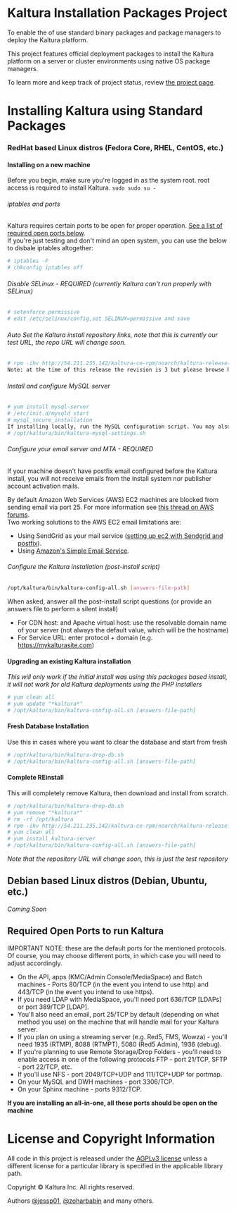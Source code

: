 # Kaltura Installation Packages Project
To enable the of use standard binary packages and package managers to deploy the Kaltura platform.

This project features official deployment packages to install the Kaltura platform on a server or cluster environments using native OS package managers.

To learn more and keep track of project status, review [the project page](http://kaltura.github.io/platform-install-packages/).


# Installing Kaltura using Standard Packages

### RedHat based Linux distros (Fedora Core, RHEL, CentOS, etc.)

#### Installing on a new machine
Before you begin, make sure you're logged in as the system root. root access is required to install Kaltura. ```sudo sudo su - ```

###### iptables and ports
Kaltura requires certain ports to be open for proper operation. [See a list of required open ports below](#required-open-ports-to-run-kaltura).   
If you're just testing and don't mind an open system, you can use the below to disbale iptables altogether:
```bash
# iptables -F
# chkconfig iptables off
```
###### Disable SELinux - REQUIRED (currently Kaltura can't run properly with SELinux)
```bash 
# setenforce permissive
# edit /etc/selinux/config,set SELINUX=permissive and save
```
###### Auto Set the Kaltura install repository links, note that this is currently our test URL, the repo URL will change soon.
```bash
# rpm -ihv http://54.211.235.142/kaltura-ce-rpm/noarch/kaltura-release-9.7.0-$REVISION.noarch.rpm
Note: at the time of this release the revision is 3 but please browse http://54.211.235.142/kaltura-ce-rpm/noarch/ to find the latest.

```
###### Install and configure MySQL server
```bash
# yum install mysql-server
# /etc/init.d/mysqld start
# mysql_secure_installation
If installing locally, run the MySQL configuration script. You may also copy it to your MySQL server and run it there.
# /opt/kaltura/bin/kaltura-mysql-settings.sh
```
###### Configure your email server and MTA - REQUIRED
If your machine doesn't have postfix email configured before the Kaltura install, you will not receive emails from the install system nor publisher account activation mails. 

By default Amazon Web Services (AWS) EC2 machines are blocked from sending email via port 25. For more information see [this thread on AWS forums](https://forums.aws.amazon.com/message.jspa?messageID=317525#317525).  
Two working solutions to the AWS EC2 email limitations are:

* Using SendGrid as your mail service ([setting up ec2 with Sendgrid and postfix](http://www.zoharbabin.com/configure-ssmtp-or-postfix-to-send-email-via-sendgrid-on-centos-6-3-ec2)).
* Using [Amazon's Simple Email Service](http://aws.amazon.com/ses/). 

###### Configure the Kaltura installation (post-install script)
```bash
/opt/kaltura/bin/kaltura-config-all.sh [answers-file-path]
```
When asked, answer all the post-install script questions (or provide an answers file to perform a silent install)
* For CDN host: and Apache virtual host: use the resolvable domain name of your server (not always the default value, which will be the hostname)
* For Service URL: enter protocol + domain (e.g. https://mykalturasite.com)


#### Upgrading an existing Kaltura installation 
*This will only work if the initial install was using this packages based install, it will not work for old Kaltura deployments using the PHP installers*
```bash
# yum clean all
# yum update "*kaltura*"
# /opt/kaltura/bin/kaltura-config-all.sh [answers-file-path]
```

#### Fresh Database Installation
Use this in cases where you want to clear the database and start from fresh
```bash
# /opt/kaltura/bin/kaltura-drop-db.sh
# /opt/kaltura/bin/kaltura-config-all.sh [answers-file-path]
```

#### Complete REinstall 
This will completely remove Kaltura, then download and install from scratch.
```bash
# /opt/kaltura/bin/kaltura-drop-db.sh
# yum remove "*kaltura*"
# rm -rf /opt/kaltura
# rpm -ihv http://54.211.235.142/kaltura-ce-rpm/noarch/kaltura-release-9.7.0-$REVISION.noarch.rpm
# yum clean all
# yum install kaltura-server
# /opt/kaltura/bin/kaltura-config-all.sh [answers-file-path]
```
*Note that the repository URL will change soon, this is just the test repository*

## Debian based Linux distros (Debian, Ubuntu, etc.)
*Coming Soon*

## Required Open Ports to run Kaltura
IMPORTANT NOTE: these are the default ports for the mentioned protocols. Of course, you may choose different ports, in which case you will need to adjust accordingly.

* On the API, apps (KMC/Admin Console/MediaSpace) and Batch machines - Ports 80/TCP (in the event you intend to use http) and 443/TCP (in the event you intend to use https).  
* If you need LDAP with MediaSpace, you'll need port 636/TCP [LDAPs] or port 389/TCP [LDAP].  
* You'll also need an email, port 25/TCP by default (depending on what method you use) on the machine that will handle mail for your Kaltura server.
* If you plan on using a streaming server (e.g. Red5, FMS, Wowza) - you'll need 1935 (RTMP), 8088 (RTMPT), 5080 (Red5 Admin), 1936 (debug).  
* If you're planning to use Remote Storage/Drop Folders - you'll need to enable access in one of the following protocols FTP - port 21/TCP, SFTP - port 22/TCP, etc.  
* If you'll use NFS - port 2049/TCP+UDP and 111/TCP+UDP for portmap.  
* On your MySQL and DWH machines - port 3306/TCP.  
* On your Sphinx machine - ports 9312/TCP.   

**If you are installing an all-in-one, all these ports should be open on the machine**


# License and Copyright Information
All code in this project is released under the [AGPLv3 license](http://www.gnu.org/licenses/agpl-3.0.html) unless a different license for a particular library is specified in the applicable library path. 

Copyright © Kaltura Inc. All rights reserved.

Authors [@jessp01](https://github.com/jessp01), [@zoharbabin](https://github.com/zoharbabin) and many others.
